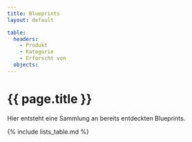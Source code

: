 ```yaml
---
title: Blueprints
layout: default

table:
  headers:
    - Produkt
    - Kategorie
    - Erforscht von
  objects:
---
```

# {{ page.title }}

Hier entsteht eine Sammlung an bereits entdeckten Blueprints.

{% include lists_table.md %}
